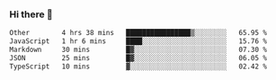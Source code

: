 ### Hi there 👋

<!--
**WShiBin/WShiBin** is a ✨ _special_ ✨ repository because its `README.md` (this file) appears on your GitHub profile.

Here are some ideas to get you started:

- 🔭 I’m currently working on ...
- 🌱 I’m currently learning ...
- 👯 I’m looking to collaborate on ...
- 🤔 I’m looking for help with ...
- 💬 Ask me about ...
- 📫 How to reach me: ...
- 😄 Pronouns: ...
- ⚡ Fun fact: ...
-->

<!--START_SECTION:waka-->

```txt
Other        4 hrs 38 mins   ████████████████▒░░░░░░░░   65.95 %
JavaScript   1 hr 6 mins     ████░░░░░░░░░░░░░░░░░░░░░   15.76 %
Markdown     30 mins         █▓░░░░░░░░░░░░░░░░░░░░░░░   07.30 %
JSON         25 mins         █▓░░░░░░░░░░░░░░░░░░░░░░░   06.05 %
TypeScript   10 mins         ▓░░░░░░░░░░░░░░░░░░░░░░░░   02.42 %
```

<!--END_SECTION:waka-->

